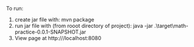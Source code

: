 To run:
  1) create jar file with:  mvn package
  2) run jar file with (from rooot directory of project): java -jar .\target\math-practice-0.0.1-SNAPSHOT.jar  
  3) View page at http:///localhost:8080
